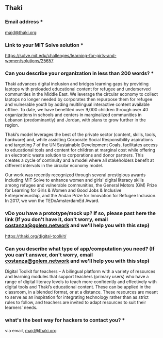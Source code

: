 ## Thaki

### Email address *

majd@thaki.org

###  Link to your MIT Solve solution *

https://solve.mit.edu/challenges/learning-for-girls-and-women/solutions/25657

###  Can you describe your organization in less than 200 words? *

Thaki advances digital inclusion and bridges learning gaps by providing laptops with preloaded educational content for refugee and underserved communities in the Middle East. We leverage the circular economy to collect laptops no longer needed by corporates then repurpose them for refugee and vulnerable youth by adding multilingual interactive content available offline. To date, we have benefited over 9,000 children through over 40 organizations in schools and centers in marginalized communities in Lebanon (predominantly) and Jordan, with plans to grow further in the region.

Thaki’s model leverages the best of the private sector (content, skills, tools, hardware) and, while assisting Corporate Social Responsibility aspirations and targeting 7 of the UN Sustainable Development Goals, facilitates access to educational tools and content for children at marginal cost while offering an electronic waste solution to corporations and donor partners. This creates a cycle of continuity and a model where all stakeholders benefit at different intervals in the circular economy model. 

Our work was recently recognized through several prestigious awards including MIT Solve to enhance women and girls' digital literacy skills among refugee and vulnerable communities, the General Motors (GM) Prize for Learning for Girls & Women and Good Jobs & Inclusive Entrepreneurship, and the Andan Prize for Innovation for Refugee Inclusion. In 2017, we won the TEDxAmsterdamEd Award.

###  vDo you have a prototype/mock up? If so, please past here the link (If you don't have it, don't worry, email costanza@golem.network and we'll help you with this step)

https://thaki.org/digital-toolkit/

###  Can you describe what type of app/computation you need? (If you can't answer, don't worry, email costanza@golem.network and we'll help you with this step)

Digital Toolkit for teachers – A bilingual platform with a variety of resources and learning modules that support teachers (primary users) who have a range of digital literacy levels to teach more confidently and effectively with digital tools and Thaki’s educational content. These can be applied in the classroom, in a blended format, or at a distance. These resources are meant to serve as an inspiration for integrating technology rather than as strict rules to follow, and teachers are invited to adapt resources to suit their learners’ needs.

###  what's the best way for hackers to contact you? *

via email, majd@thaki.org

